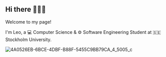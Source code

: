 ## Hi there 👋👨‍🚀

Welcome to my page!

I'm Leo, a 💻 Computer Science & ⚙️ Software Engineering Student at 🇸🇪 Stockholm University.

 
![4A0526EB-6BCE-4DBF-B88F-5455C9BB79CA_4_5005_c](https://user-images.githubusercontent.com/87450778/190135333-dc43f3b3-b6c7-43bf-96be-c23dc0af5fe1.jpeg)


<!--
**leogast/leogast** is a ✨ _special_ ✨ repository because its `README.md` (this file) appears on your GitHub profile.

Here are some ideas to get you started:

- 🔭 I’m currently working on ...
- 🌱 I’m currently learning ...
- 👯 I’m looking to collaborate on ...
- 🤔 I’m looking for help with ...
- 💬 Ask me about ...
- 📫 How to reach me: ...
- 😄 Pronouns: ...
- ⚡ Fun fact: ...
-->
